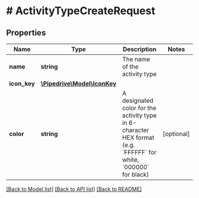 # # ActivityTypeCreateRequest

## Properties

Name | Type | Description | Notes
------------ | ------------- | ------------- | -------------
**name** | **string** | The name of the activity type |
**icon_key** | [**\Pipedrive\Model\IconKey**](IconKey.md) |  |
**color** | **string** | A designated color for the activity type in 6-character HEX format (e.g. &#x60;FFFFFF&#x60; for white, &#x60;000000&#x60; for black) | [optional]

[[Back to Model list]](../../README.md#models) [[Back to API list]](../../README.md#endpoints) [[Back to README]](../../README.md)
